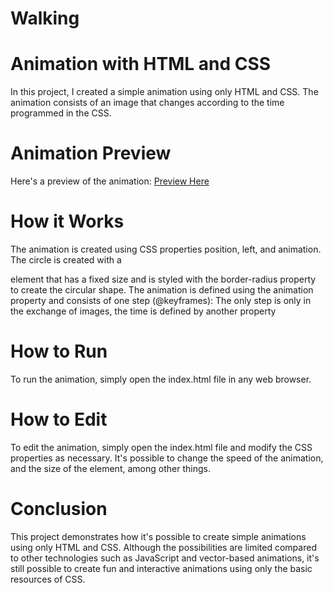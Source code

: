 # Walking

# Animation with HTML and CSS
In this project, I created a simple animation using only HTML and CSS. 
The animation consists of an image that changes according to the time programmed in the CSS.

# Animation Preview
Here's a preview of the animation:
<a href="https://matheusmagalhaes-dev.github.io/Walking/">Preview Here</a>

# How it Works
The animation is created using CSS properties position, left, and animation. The circle is created with a <div>
element that has a fixed size and is styled with the border-radius property to create the circular shape.
The animation is defined using the animation property and consists of one step (@keyframes): 
The only step is only in the exchange of images, the time is defined by another property

# How to Run
To run the animation, simply open the index.html file in any web browser.

# How to Edit
To edit the animation, simply open the index.html file and modify the CSS properties as necessary. 
It's possible to change the speed of the animation, and the size of the element, among other things.

# Conclusion
This project demonstrates how it's possible to create simple animations using only HTML and CSS. Although the possibilities are limited compared to other technologies such as JavaScript and vector-based animations, 
it's still possible to create fun and interactive animations using only the basic resources of CSS.
